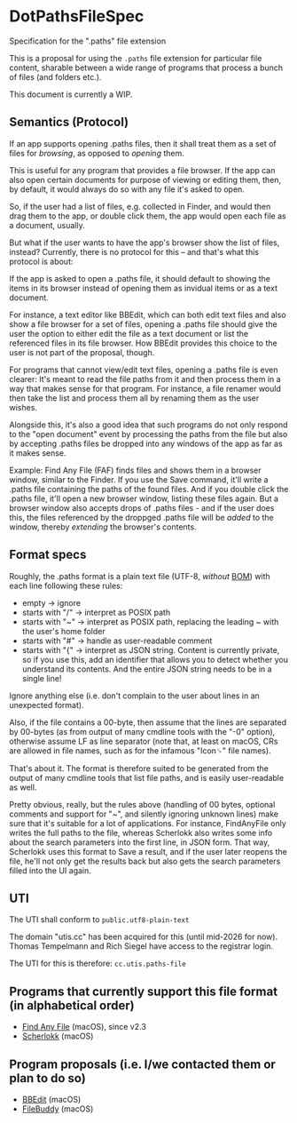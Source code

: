 # DotPathsFileSpec

Specification for the ".paths" file extension

This is a proposal for using the `.paths` file extension for particular file content, sharable between a wide range of programs that process a bunch of files (and folders etc.).

This document is currently a WIP.

## Semantics (Protocol)

If an app supports opening .paths files, then it shall treat them as a set of files for _browsing_, as opposed to _opening_ them.

This is useful for any program that provides a file browser. If the app can also open certain documents for purpose of viewing or editing them, then, by default, it would always do so with any file it's asked to open.

So, if the user had a list of files, e.g. collected in Finder, and would then drag them to the app, or double click them, the app would open each file as a document, usually.

But what if the user wants to have the app's browser show the list of files, instead? Currently, there is no protocol for this – and that's what this protocol is about:

If the app is asked to open a .paths file, it should default to showing the items in its browser instead of opening them as invidual items or as a text document.

For instance, a text editor like BBEdit, which can both edit text files and also show a file browser for a set of files, opening a .paths file should give the user the option to either edit the file as a text document or list the referenced files in its file browser. How BBEdit provides this choice to the user is not part of the proposal, though.

For programs that cannot view/edit text files, opening a .paths file is even clearer: It's meant to read the file paths from it and then process them in a way that makes sense for that program. For instance, a file renamer would then take the list and process them all by renaming them as the user wishes.

Alongside this, it's also a good idea that such programs do not only respond to the "open document" event by processing the paths from the file but also by accepting .paths files be dropped into any windows of the app as far as it makes sense.

Example: Find Any File (FAF) finds files and shows them in a browser window, similar to the Finder. If you use the Save command, it'll write a .paths file containing the paths of the found files. And if you double click the .paths file, it'll open a new browser window, listing these files again. But a browser window also accepts drops of .paths files - and if the user does this, the files referenced by the droppged .paths file will be _added_ to the window, thereby _extending_ the browser's contents.

## Format specs

Roughly, the .paths format is a plain text file (UTF-8, _without_ [BOM](https://en.wikipedia.org/wiki/Byte_order_mark)) with each line following these rules:

- empty -> ignore
- starts with "/" -> interpret as POSIX path
- starts with "~" -> interpret as POSIX path, replacing the leading ~ with the user's home folder
- starts with "#" -> handle as user-readable comment
- starts with "{" ->  interpret as JSON string. Content is currently private, so if you use this, add an identifier that allows you to detect whether you understand its contents. And the entire JSON string needs to be in a single line!

Ignore anything else (i.e. don't complain to the user about lines in an unexpected format).

Also, if the file contains a 00-byte, then assume that the lines are separated by 00-bytes (as from output of many cmdline tools with the "-0" option), otherwise assume LF as line separator (note that, at least on macOS, CRs are allowed in file names, such as for the infamous "Icon␍" file names).

That's about it. The format is therefore suited to be generated from the output of many cmdline tools that list file paths, and is easily user-readable as well.

Pretty obvious, really, but the rules above (handling of 00 bytes, optional comments and support for "~", and silently ignoring unknown lines) make sure that it's suitable for a lot of applications. For instance, FindAnyFile only writes the full paths to the file, whereas Scherlokk also writes some info about the search parameters into the first line, in JSON form. That way, Scherlokk uses this format to Save a result, and if the user later reopens the file, he'll not only get the results back but also gets the search parameters filled into the UI again.

## UTI

The UTI shall conform to `public.utf8-plain-text`

The domain "utis.cc" has been acquired for this (until mid-2026 for now). Thomas Tempelmann and Rich Siegel have access to the registrar login.

The UTI for this is therefore: `cc.utis.paths-file`

## Programs that currently support this file format (in alphabetical order)

- [Find Any File](http://findanyfile.app/) (macOS), since v2.3
- [Scherlokk](https://naarakstudio.com/scherlokk/) (macOS)

## Program proposals (i.e. I/we contacted them or plan to do so)

- [BBEdit](https://www.barebones.com/products/bbedit/) (macOS)
- [FileBuddy](https://www.skytag.com) (macOS)

